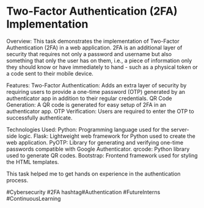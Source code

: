 # Two-Factor Authentication (2FA) Implementation
Overview:
This task demonstrates the implementation of Two-Factor Authentication (2FA) in a web application. 2FA is an additional layer of security that requires not only a password and username but also something that only the user has on them, i.e., a piece of information only they should know or have immediately to hand - such as a physical token or a code sent to their mobile device.

Features:
Two-Factor Authentication: Adds an extra layer of security by requiring users to provide a one-time password (OTP) generated by an authenticator app in addition to their regular credentials.
QR Code Generation: A QR code is generated for easy setup of 2FA in an authenticator app.
OTP Verification: Users are required to enter the OTP to successfully authenticate.

Technologies Used:
Python: Programming language used for the server-side logic.
Flask: Lightweight web framework for Python used to create the web application.
PyOTP: Library for generating and verifying one-time passwords compatible with Google Authenticator.
qrcode: Python library used to generate QR codes.
Bootstrap: Frontend framework used for styling the HTML templates.

This task helped me to get hands on experience in the authentication process.

#Cybersecurity #2FA hashtag#Authentication #FutureInterns #ContinuousLearning
